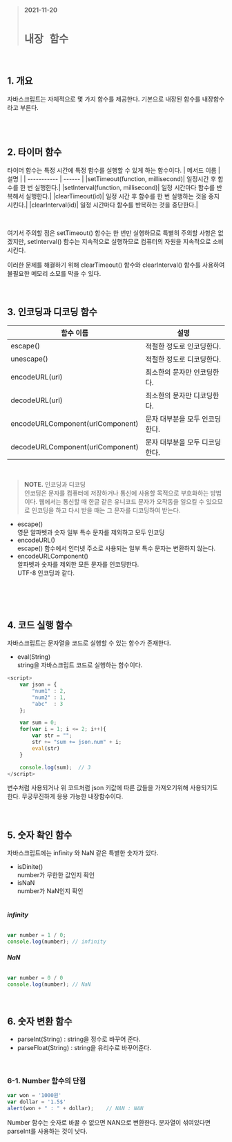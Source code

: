 > __2021-11-20__ <br/>
> # __`내장 함수`__
<br>

## 1. 개요
자바스크립트는 자체적으로 몇 가지 함수를 제공한다. 기본으로 내장된 함수를 내장함수라고 부른다. 

<br><br>

## 2. 타이머 함수
타이머 함수는 특정 시간에 특정 함수를 실행할 수 있게 하는 함수이다.
| 메서드 이름  | 설명  |
| ----------- | ------ |
|setTimeout(function, millisecond)| 일정시간 후 함수를 한 번 실행한다.|
|setInterval(function, millisecond)| 일정 시간마다 함수를 반복해서 실행한다.|
|clearTimeout(id)| 일정 시간 후 함수를 한 번 실행하는 것을 중지시킨다.|
|clearInterval(id)| 일정 시간마다 함수를 반복하는 것을 중단한다.|

<br>

여기서 주의할 점은 setTimeout() 함수는 한 번만 실행하므로 특별히 주의할 사항은 없겠지만, setInterval() 함수는 지속적으로 실행하므로 컴퓨터의 자원을 지속적으로 소비시킨다.<br>

이러한 문제를 해결하기 위해 clearTimeout() 함수와 clearInterval() 함수를 사용하여 불필요한 메모리 소모를 막을 수 있다.<br><br><br>

## 3. 인코딩과 디코딩 함수
| 함수 이름  | 설명  |
| ----------- | ------ |
| escape()| 적절한 정도로 인코딩한다.|
| unescape()| 적절한 정도로 디코딩한다.|
| encodeURL(url)| 최소한의 문자만 인코딩한다.|
| decodeURL(url)| 최소한의 문자만 디코딩한다.|
| encodeURLComponent(urlComponent)| 문자 대부분을 모두 인코딩한다.|
| decodeURLComponent(urlComponent)| 문자 대부분을 모두 디코딩한다.|

<br>

> __NOTE.__
인코딩과 디코딩<br>
인코딩은 문자를 컴퓨터에 저장하거나 통신에 사용할 목적으로 부호화하는 방법이다. 웹에서는 통신할 때 한글 같은 유니코드 문자가 오작동을 일으킬 수 있으므로 인코딩을 하고 다시 받을 때는 그 문자를 디코딩하여 받는다.<br>
-  escape() <br>
영문 알파벳과 숫자 일부 특수 문자를 제외하고 모두 인코딩
- encodeURL() <br>
escape() 함수에서 인터넷 주소로 사용되는 일부 특수 문자는 변환하지 않는다.<br>
- encodeURLComponent() <br>
알파벳과 숫자를 제외한 모든 문자를 인코딩한다.<br>
UTF-8 인코딩과 같다. <br>

<br><br><br>

## 4. 코드 실행 함수
자바스크립트는 문자열을 코드로 실행할 수 있는 함수가 존재한다.<br>

- eval(String) <br>
string을 자바스크립트 코드로 실행하는 함수이다.<br>

```javascript
<script>
    var json = {
        "num1" : 2,
        "num2" : 1,
        "abc"  : 3    
    };

    var sum = 0;
    for(var i = 1; i <= 2; i++){
        var str = "";
        str += "sum += json.num" + i;
        eval(str)
    }

    console.log(sum);  // 3
</script>
```

변수처럼 사용되거나 위 코드처럼 json 키값에 따른 값들을 가져오기위해 사용되기도 한다. 무궁무진하게 응용 가능한 내장함수이다.<br><br><br>

## 5. 숫자 확인 함수
자바스크립트에는 infinity 와 NaN 같은 특별한 숫자가 있다.

- isDinite() <br>
number가 무한한 값인지 확인
- isNaN<br>
number가 NaN인지 확인<br><br>

###### __infinity__
```javascript
var number = 1 / 0;
console.log(number); // infinity
```

###### __NaN__
```javascript
var number = 0 / 0
console.log(number); // NaN
```

<br>

## 6. 숫자 변환 함수
- parseInt(String) : string을 정수로 바꾸어 준다.
- parseFloat(String) : string을 유리수로 바꾸어준다.

<br>

### 6-1. Number 함수의 단점
```javascript
var won = '1000원'
var dollar = '1.5$'
alert(won + " : " + dollar);    // NAN : NAN
```
Number 함수는 숫자로 바꿀 수 없으면 NAN으로 변환한다. 문자열이 섞여있다면 parseInt를 사용하는 것이 낫다.
 


